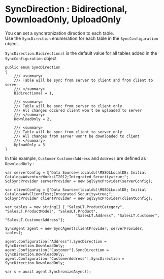 # SyncDirection : Bidirectional, DownloadOnly, UploadOnly

You can set a synchronization direction to each table.  
Use the `SyncDirection` enumeration for each table in the `SyncConfiguration` object.

`SyncDirection.Bidirectional` is the default value for all tables added in the `SyncConfiguration` object

```
public enum SyncDirection
{
    /// <summary>
    /// Table will be sync from server to client and from client to server
    /// </summary>
    Bidirectional = 1,

    /// <summary>
    /// Table will be sync from server to client only.
    /// All changes occured client won't be uploaded to server
    /// </summary>
    DownloadOnly = 2,

    /// <summary>
    /// Table will be sync from client to server only
    /// All changes from server won't be downloaded to client
    /// </summary>
    UploadOnly = 3
}
```

In this example, `Customer` `CustomerAddress` and `Address` are defined as `DownloadOnly` :

```
var serverConfig = @"Data Source=(localdb)\MSSQLLocalDB; Initial Catalog=AdventureWorksLT2012;Integrated Security=true;";
SqlSyncProvider serverProvider = new SqlSyncProvider(serverConfig);

var clientConfig = @"Data Source=(localdb)\MSSQLLocalDB; Initial Catalog=AdvClientTest;Integrated Security=true;";
SqlSyncProvider clientProvider = new SqlSyncProvider(clientConfig);

var tables = new string[] { "SalesLT.ProductCategory", "SalesLT.ProductModel", "SalesLT.Product",
                                "SalesLT.Address", "SalesLT.Customer", "SalesLT.CustomerAddress"};

SyncAgent agent = new SyncAgent(clientProvider, serverProvider, tables);

agent.Configuration["Address"].SyncDirection = SyncDirection.DownloadOnly;
agent.Configuration["Customer"].SyncDirection = SyncDirection.DownloadOnly;
agent.Configuration["CustomerAddress"].SyncDirection = SyncDirection.DownloadOnly;

var s = await agent.SynchronizeAsync();

```
 